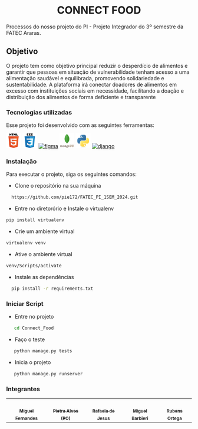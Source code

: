 <h1 align="center"> CONNECT FOOD </h1>

Processos do nosso projeto do PI - Projeto Integrador do 3º semestre da FATEC Araras.

## Objetivo
O projeto tem como objetivo principal reduzir o desperdício de alimentos e garantir que pessoas em situação de vulnerabilidade tenham acesso a uma alimentação saudável e equilibrada, promovendo solidariedade e sustentabilidade. A plataforma irá conectar doadores de alimentos em excesso com instituições sociais em necessidade, facilitando a doação e distribuição dos alimentos de forma deficiente e transparente


### Tecnologias utilizadas

Esse projeto foi desenvolvido com as seguintes ferramentas:
<p align="left"> 
  <a href="https://www.w3.org/html/" target="_blank" rel="noreferrer"><img src="https://raw.githubusercontent.com/devicons/devicon/master/icons/html5/html5-original-wordmark.svg" alt="html5" width="40" height="40"/></a> 
  <a href="https://www.w3schools.com/css/" target="_blank" rel="noreferrer"> <img src="https://raw.githubusercontent.com/devicons/devicon/master/icons/css3/css3-original-wordmark.svg" alt="css3" width="40" height="40"/></a> 
  <a href="https://www.figma.com/" target="_blank" rel="noreferrer"> <img src="https://www.vectorlogo.zone/logos/figma/figma-icon.svg" alt="figma" width="40" height="40"/></a>
  <a href="https://www.mongodb.com/" target="_blank" rel="noreferrer"> <img src="https://raw.githubusercontent.com/devicons/devicon/master/icons/mongodb/mongodb-original-wordmark.svg" alt="mongodb" width="40" height="40"/></a> 
  <a href="https://www.python.org" target="_blank" rel="noreferrer"> <img src="https://raw.githubusercontent.com/devicons/devicon/master/icons/python/python-original.svg" alt="python" width="40" height="40"/></a> 
  <a href="https://www.djangoproject.com/" target="_blank" rel="noreferrer"> <img src="https://cdn.worldvectorlogo.com/logos/django.svg" alt="django" width="40" height="40"/></a>
</p>

### Instalação

Para executar o projeto, siga os seguintes comandos:

  * Clone o repositório na sua máquina
  ```sh
    https://github.com/pie172/FATEC_PI_1SEM_2024.git
  ```
  * Entre no diretorório e Instale o virtualenv
  ```sh
  pip install virtualenv
  ```

  * Crie um ambiente virtual
  ```sh
  virtualenv venv 
  ```

  * Ative o ambiente virtual
  ```sh
  venv/Scripts/activate
  ```
  
  * Instale as dependências 
  ```sh
    pip install -r requirements.txt
  ```

### Iniciar Script

 * Entre no projeto
 ```sh
    cd Connect_Food
 ```
 * Faço o teste
 ```sh
    python manage.py tests
 ```
 * Inicia o projeto
 ```sh
    python manage.py runserver
 ```

### Integrantes
<table align="center">
  <tr>
    <td align="center"><a href="https://github.com/miguelfernandeses"><img style="border-radius: 50%;" src="https://avatars.githubusercontent.com/u/128096236?v=4" width="100px;" alt=""/><br /><sub><b>Miguel Fernandes</b></sub></a><br /></td>
    <td align="center"><a href="https://github.com/pie172"><img style="border-radius: 50%;" src="https://avatars.githubusercontent.com/u/103082349?v=4" width="100px;" alt=""/><br /><sub><b>Pietra Alves (PO) </b></sub></a><br /></td>
    <td align="center"><a href="https://github.com/Rafaelajbsantos"><img style="border-radius: 50%;" src="https://avatars.githubusercontent.com/u/130415241?v=4" width="100px;" alt=""/><br /><sub><b>Rafaela de Jesus</b></sub></a><br /></td>  
    <td align="center"><a href="https://github.com/RobertoGuedesdeAlmeidaJunior"><img style="border-radius: 50%;" src="https://avatars.githubusercontent.com/u/125707714?v=4" width="100px;" alt=""/><br /><sub><b>Miguel Barbieri</b></sub></a><br /></td>
    <td align="center"><a href="https://github.com/rubinhortega"><img style="border-radius: 50%;" src="https://avatars.githubusercontent.com/u/91102160?v=4" width="100px;" alt=""/><br /><sub><b>Rubens Ortega</b></sub></a><br /></td>
  </tr>
</table>